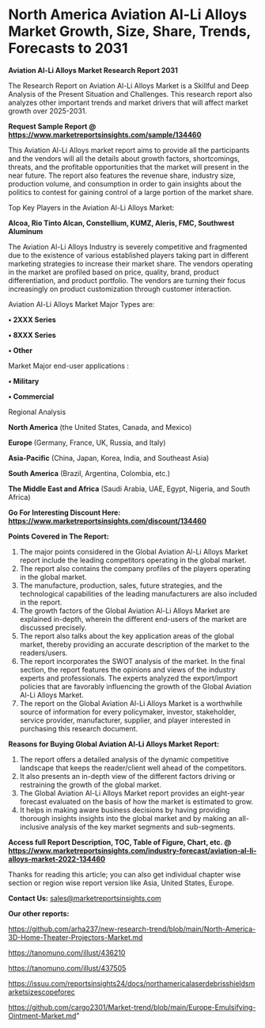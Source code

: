 # North America Aviation Al-Li Alloys Market Growth, Size, Share, Trends, Forecasts to 2031

<strong>Aviation Al-Li Alloys Market Research Report 2031</strong>

The Research Report on Aviation Al-Li Alloys Market is a Skillful and Deep Analysis of the Present Situation and Challenges. This research report also analyzes other important trends and market drivers that will affect market growth over 2025-2031.

<strong>Request Sample Report @ <a href=https://www.marketreportsinsights.com/sample/134460>https://www.marketreportsinsights.com/sample/134460</a></strong>

This Aviation Al-Li Alloys market report aims to provide all the participants and the vendors will all the details about growth factors, shortcomings, threats, and the profitable opportunities that the market will present in the near future. The report also features the revenue share, industry size, production volume, and consumption in order to gain insights about the politics to contest for gaining control of a large portion of the market share.

Top Key Players in the Aviation Al-Li Alloys Market:

<strong>Alcoa, Rio Tinto Alcan, Constellium, KUMZ, Aleris, FMC, Southwest Aluminum</strong>

The Aviation Al-Li Alloys Industry is severely competitive and fragmented due to the existence of various established players taking part in different marketing strategies to increase their market share. The vendors operating in the market are profiled based on price, quality, brand, product differentiation, and product portfolio. The vendors are turning their focus increasingly on product customization through customer interaction.

Aviation Al-Li Alloys Market Major Types are:

<strong>• 2XXX Series

• 8XXX Series

• Other</strong>

Market Major end-user applications :

<strong>• Military

• Commercial</strong>

Regional Analysis

</u><strong><b>North America</b></strong> (the United States, Canada, and Mexico)

<strong><b>Europe </b></strong>(Germany, France, UK, Russia, and Italy)

<strong><b>Asia-Pacific</b></strong> (China, Japan, Korea, India, and Southeast Asia)

<strong><b>South America</b></strong> (Brazil, Argentina, Colombia, etc.)

<strong><b>The Middle East and Africa</b></strong> (Saudi Arabia, UAE, Egypt, Nigeria, and South Africa)

<strong>Go For Interesting Discount Here: <a href=https://www.marketreportsinsights.com/discount/134460>https://www.marketreportsinsights.com/discount/134460</a></strong>

<strong>Points Covered in The Report:</strong>
<ol>
  <li>The major points considered in the Global Aviation Al-Li Alloys Market report include the leading competitors operating in the global market.</li>
  <li>The report also contains the company profiles of the players operating in the global market.</li>
  <li>The manufacture, production, sales, future strategies, and the technological capabilities of the leading manufacturers are also included in the report.</li>
  <li>The growth factors of the Global Aviation Al-Li Alloys Market are explained in-depth, wherein the different end-users of the market are discussed precisely.</li>
  <li>The report also talks about the key application areas of the global market, thereby providing an accurate description of the market to the readers/users.</li>
  <li>The report incorporates the SWOT analysis of the market. In the final section, the report features the opinions and views of the industry experts and professionals. The experts analyzed the export/import policies that are favorably influencing the growth of the Global Aviation Al-Li Alloys Market.</li>
  <li>The report on the Global Aviation Al-Li Alloys Market is a worthwhile source of information for every policymaker, investor, stakeholder, service provider, manufacturer, supplier, and player interested in purchasing this research document.</li>
</ol>
<strong>Reasons for Buying Global Aviation Al-Li Alloys Market Report:</strong>

<ol>
  <li>The report offers a detailed analysis of the dynamic competitive landscape that keeps the reader/client well ahead of the competitors.</li>
  <li>It also presents an in-depth view of the different factors driving or restraining the growth of the global market.</li>
  <li>The Global Aviation Al-Li Alloys Market report provides an eight-year forecast evaluated on the basis of how the market is estimated to grow.</li>
  <li>It helps in making aware business decisions by having providing thorough insights insights into the global market and by making an all-inclusive analysis of the key market segments and sub-segments.</li>
</ol>
<strong>Access full Report Description, TOC, Table of Figure, Chart, etc. @ <a href=https://www.marketreportsinsights.com/industry-forecast/aviation-al-li-alloys-market-2022-134460>https://www.marketreportsinsights.com/industry-forecast/aviation-al-li-alloys-market-2022-134460</a></strong>


Thanks for reading this article; you can also get individual chapter wise section or region wise report version like Asia, United States, Europe.

<strong>Contact Us:</strong>
sales@marketreportsinsights.com

<strong>Our other reports:</strong>

<a href=https://github.com/arha237/new-research-trend/blob/main/North-America-3D-Home-Theater-Projectors-Market.md>https://github.com/arha237/new-research-trend/blob/main/North-America-3D-Home-Theater-Projectors-Market.md</a>

<a href=https://tanomuno.com/illust/436210>https://tanomuno.com/illust/436210</a>

<a href=https://tanomuno.com/illust/437505>https://tanomuno.com/illust/437505</a>

<a href=https://issuu.com/reportsinsights24/docs/northamericalaserdebrisshieldsmarketsizescopeforec>https://issuu.com/reportsinsights24/docs/northamericalaserdebrisshieldsmarketsizescopeforec</a>

<a href=https://github.com/cargo2301/Market-trend/blob/main/Europe-Emulsifying-Ointment-Market.md>https://github.com/cargo2301/Market-trend/blob/main/Europe-Emulsifying-Ointment-Market.md</a>"
